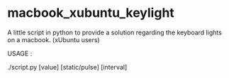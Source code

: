 # macbook_xubuntu_keylight
A little script in python to provide a solution regarding the keyboard lights on a macbook. (xUbuntu users)


USAGE :

./script.py [value] [static/pulse] [interval]
